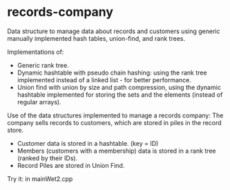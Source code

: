 # records-company
Data structure to manage data about records and customers using generic manually implemented hash tables, union-find, and rank trees.

Implementations of:
- Generic rank tree.
- Dynamic hashtable with pseudo chain hashing: using the rank tree implemented instead of a linked list - for better performance.
- Union find with union by size and path compression, using the dynamic hashtable implemented for storing the sets and the elements (instead of regular arrays).

Use of the data structures implemented to manage a records company: 
The company sells records to customers, which are stored in piles in the record store. 
- Customer data is stored in a hashtable. (key = ID)
- Members (customers with a membership) data is stored in a rank tree (ranked by their IDs).
- Record Piles are stored in Union Find. 

Try it: in mainWet2.cpp
